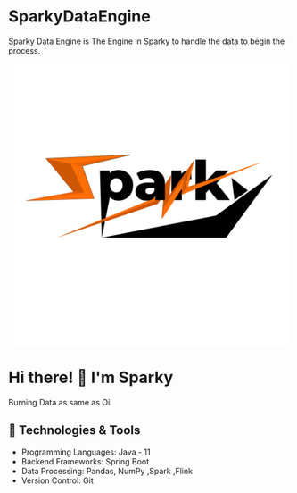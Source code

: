 # SparkyDataEngine
Sparky Data Engine is The Engine in Sparky to handle the data to begin the process.


![Header Image](https://github.com/abuwalid1998/SparkyDataEngine/blob/master/sparky-01-01.png?raw=true)


# Hi there! 👋 I'm Sparky

Burning Data as same as Oil

## 🔧 Technologies & Tools

- Programming Languages: Java - 11
- Backend Frameworks: Spring Boot
- Data Processing: Pandas, NumPy ,Spark ,Flink 
- Version Control: Git
